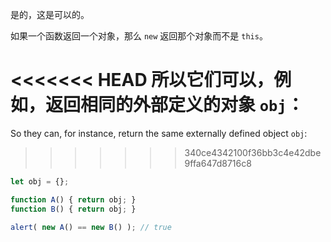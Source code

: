 是的，这是可以的。

如果一个函数返回一个对象，那么 `new` 返回那个对象而不是 `this`。

<<<<<<< HEAD
所以它们可以，例如，返回相同的外部定义的对象 `obj`：
=======
So they can, for instance, return the same externally defined object `obj`:
>>>>>>> 340ce4342100f36bb3c4e42dbe9ffa647d8716c8

```js run no-beautify
let obj = {};

function A() { return obj; }
function B() { return obj; }

alert( new A() == new B() ); // true
```
